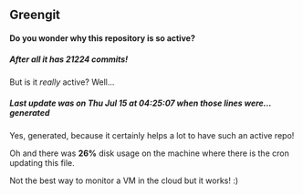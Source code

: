 ## Greengit

#### Do you wonder why this repository is so active?

##### After all it has 21224 commits!

But is it *really* active? Well...

##### Last update was on Thu Jul 15 at 04:25:07 when those lines were... generated

Yes, generated, because it certainly helps a lot to have such an active repo!

Oh and there was **26%** disk usage on the machine
where there is the cron updating this file.

Not the best way to monitor a VM in the cloud but it works! :)

